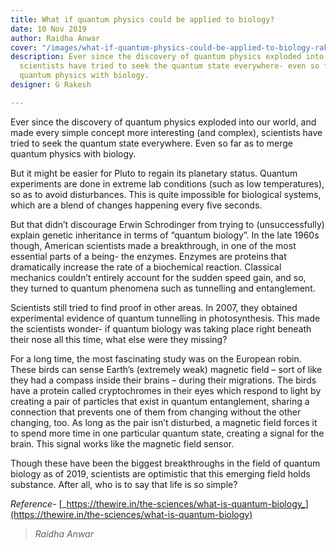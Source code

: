 ```yaml
---
title: What if quantum physics could be applied to biology?
date: 10 Nov 2019
author: Raidha Anwar
cover: "/images/what-if-quantum-physics-could-be-applied-to-biology-rakesh.jpg"
description: Ever since the discovery of quantum physics exploded into our world,
  scientists have tried to seek the quantum state everywhere- even so far as to merge
  quantum physics with biology.
designer: G Rakesh

---
```

Ever since the discovery of quantum physics exploded into our world, and made every simple concept more interesting (and complex), scientists have tried to seek the quantum state everywhere. Even so far as to merge quantum physics with biology.

But it might be easier for Pluto to regain its planetary status. Quantum experiments are done in extreme lab conditions (such as low temperatures), so as to avoid disturbances. This is quite impossible for biological systems, which are a blend of changes happening every five seconds.

But that didn’t discourage Erwin Schrodinger from trying to (unsuccessfully) explain genetic inheritance in terms of “quantum biology”. In the late 1960s though, American scientists made a breakthrough, in one of the most essential parts of a being- the enzymes. Enzymes are proteins that dramatically increase the rate of a biochemical reaction. Classical mechanics couldn’t entirely account for the sudden speed gain, and so, they turned to quantum phenomena such as tunnelling and entanglement.

Scientists still tried to find proof in other areas. In 2007, they obtained experimental evidence of quantum tunnelling in photosynthesis. This made the scientists wonder- if quantum biology was taking place right beneath their nose all this time, what else were they missing?

For a long time, the most fascinating study was on the European robin. These birds can sense Earth’s (extremely weak) magnetic field – sort of like they had a compass inside their brains – during their migrations. The birds have a protein called cryptochromes in their eyes which respond to light by creating a pair of particles that exist in quantum entanglement, sharing a connection that prevents one of them from changing without the other changing, too. As long as the pair isn’t disturbed, a magnetic field forces it to spend more time in one particular quantum state, creating a signal for the brain. This signal works like the magnetic field sensor.

Though these have been the biggest breakthroughs in the field of quantum biology as of 2019, scientists are optimistic that this emerging field holds substance. After all, who is to say that life is so simple?

_Reference-_ [_https://thewire.in/the-sciences/what-is-quantum-biology_](https://thewire.in/the-sciences/what-is-quantum-biology)

> _Raidha Anwar_
